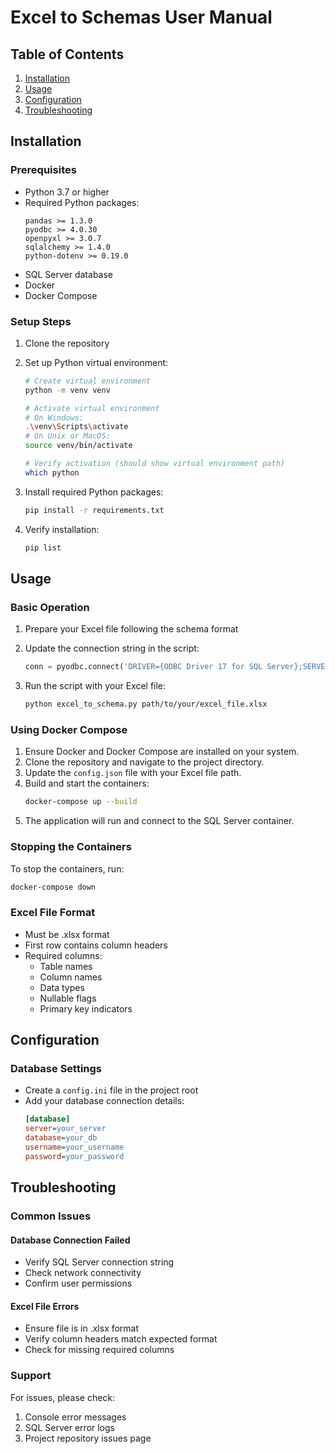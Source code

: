 # Excel to Schemas User Manual

## Table of Contents

1. [Installation](#installation)
2. [Usage](#usage)
3. [Configuration](#configuration)
4. [Troubleshooting](#troubleshooting)

## Installation

### Prerequisites

- Python 3.7 or higher
- Required Python packages:
  ```
  pandas >= 1.3.0
  pyodbc >= 4.0.30
  openpyxl >= 3.0.7
  sqlalchemy >= 1.4.0
  python-dotenv >= 0.19.0
  ```
- SQL Server database
- Docker
- Docker Compose

### Setup Steps

1. Clone the repository
2. Set up Python virtual environment:
   ```bash
   # Create virtual environment
   python -m venv venv

   # Activate virtual environment
   # On Windows:
   .\venv\Scripts\activate
   # On Unix or MacOS:
   source venv/bin/activate

   # Verify activation (should show virtual environment path)
   which python
   ```

3. Install required Python packages:
   ```bash
   pip install -r requirements.txt
   ```

4. Verify installation:
   ```bash
   pip list
   ```

## Usage

### Basic Operation

1. Prepare your Excel file following the schema format
2. Update the connection string in the script:

   ```python
   conn = pyodbc.connect('DRIVER={ODBC Driver 17 for SQL Server};SERVER=your_server;DATABASE=your_db;UID=your_username;PWD=your_password')
   ```

3. Run the script with your Excel file:

   ```bash
   python excel_to_schema.py path/to/your/excel_file.xlsx
   ```

### Using Docker Compose

1. Ensure Docker and Docker Compose are installed on your system.
2. Clone the repository and navigate to the project directory.
3. Update the `config.json` file with your Excel file path.
4. Build and start the containers:
   ```bash
   docker-compose up --build
   ```
5. The application will run and connect to the SQL Server container.

### Stopping the Containers

To stop the containers, run:
```bash
docker-compose down
```

### Excel File Format

- Must be .xlsx format
- First row contains column headers
- Required columns:
  - Table names
  - Column names
  - Data types
  - Nullable flags
  - Primary key indicators

## Configuration

### Database Settings
- Create a `config.ini` file in the project root
- Add your database connection details:
  ```ini
  [database]
  server=your_server
  database=your_db
  username=your_username
  password=your_password
  ```

## Troubleshooting

### Common Issues

#### Database Connection Failed

- Verify SQL Server connection string
- Check network connectivity
- Confirm user permissions

#### Excel File Errors

- Ensure file is in .xlsx format
- Verify column headers match expected format
- Check for missing required columns

### Support

For issues, please check:
1. Console error messages
2. SQL Server error logs
3. Project repository issues page
